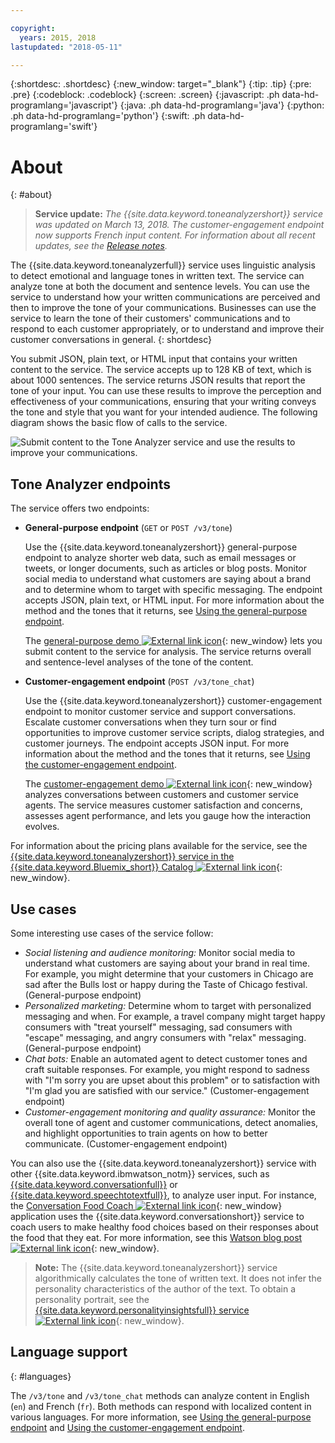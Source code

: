 ```yaml
---

copyright:
  years: 2015, 2018
lastupdated: "2018-05-11"

---
```


{:shortdesc: .shortdesc}
{:new_window: target="_blank"}
{:tip: .tip}
{:pre: .pre}
{:codeblock: .codeblock}
{:screen: .screen}
{:javascript: .ph data-hd-programlang='javascript'}
{:java: .ph data-hd-programlang='java'}
{:python: .ph data-hd-programlang='python'}
{:swift: .ph data-hd-programlang='swift'}

# About
{: #about}

> **Service update:** *The {{site.data.keyword.toneanalyzershort}} service was updated on March 13, 2018. The customer-engagement endpoint now supports French input content. For information about all recent updates, see the [Release notes](/docs/services/tone-analyzer/release-notes.html).*

The {{site.data.keyword.toneanalyzerfull}} service uses linguistic analysis to detect emotional and language tones in written text. The service can analyze tone at both the document and sentence levels. You can use the service to understand how your written communications are perceived and then to improve the tone of your communications. Businesses can use the service to learn the tone of their customers' communications and to respond to each customer appropriately, or to understand and improve their customer conversations in general.
{: shortdesc}

You submit JSON, plain text, or HTML input that contains your written content to the service. The service accepts up to 128 KB of text, which is about 1000 sentences. The service returns JSON results that report the tone of your input. You can use these results to improve the perception and effectiveness of your communications, ensuring that your writing conveys the tone and style that you want for your intended audience. The following diagram shows the basic flow of calls to the service.

![Submit content to the Tone Analyzer service and use the results to improve your communications.](images/tone-analyzer.png)

## Tone Analyzer endpoints

The service offers two endpoints:

-   **General-purpose endpoint** (`GET` or `POST /v3/tone`)

    Use the {{site.data.keyword.toneanalyzershort}} general-purpose endpoint to analyze shorter web data, such as email messages or tweets, or longer documents, such as articles or blog posts. Monitor social media to understand what customers are saying about a brand and to determine whom to target with specific messaging. The endpoint accepts JSON, plain text, or HTML input. For more information about the method and the tones that it returns, see [Using the general-purpose endpoint](/docs/services/tone-analyzer/using-tone.html).

    The [general-purpose demo ![External link icon](../../icons/launch-glyph.svg "External link icon")](https://tone-analyzer-demo.ng.bluemix.net/){: new_window} lets you submit content to the service for analysis. The service returns overall and sentence-level analyses of the tone of the content.
-   **Customer-engagement endpoint** (`POST /v3/tone_chat`)

    Use the {{site.data.keyword.toneanalyzershort}} customer-engagement endpoint to monitor customer service and support conversations. Escalate customer conversations when they turn sour or find opportunities to improve customer service scripts, dialog strategies, and customer journeys. The endpoint accepts JSON input. For more information about the method and the tones that it returns, see [Using the customer-engagement endpoint](/docs/services/tone-analyzer/using-tone-chat.html).

    The [customer-engagement demo ![External link icon](../../icons/launch-glyph.svg "External link icon")](https://customer-engagement-demo.ng.bluemix.net/){: new_window} analyzes conversations between customers and customer service agents. The service measures customer satisfaction and concerns, assesses agent performance, and lets you gauge how the interaction evolves.

For information about the pricing plans available for the service, see the [{{site.data.keyword.toneanalyzershort}} service in the {{site.data.keyword.Bluemix_short}} Catalog ![External link icon](../../icons/launch-glyph.svg "External link icon")](https://console.ng.bluemix.net/catalog/services/tone-analyzer){: new_window}.

## Use cases

Some interesting use cases of the service follow:

-   *Social listening and audience monitoring:* Monitor social media to understand what customers are saying about your brand in real time. For example, you might determine that your customers in Chicago are sad after the Bulls lost or happy during the Taste of Chicago festival. (General-purpose endpoint)
-   *Personalized marketing:* Determine whom to target with personalized messaging and when. For example, a travel company might target happy consumers with "treat yourself" messaging, sad consumers with "escape" messaging, and angry consumers with "relax" messaging. (General-purpose endpoint)
-   *Chat bots:* Enable an automated agent to detect customer tones and craft suitable responses. For example, you might respond to sadness with "I'm sorry you are upset about this problem" or to satisfaction with "I'm glad you are satisfied with our service." (Customer-engagement endpoint)
-   *Customer-engagement monitoring and quality assurance:* Monitor the overall tone of agent and customer communications, detect anomalies, and highlight opportunities to train agents on how to better communicate. (Customer-engagement endpoint)

You can also use the {{site.data.keyword.toneanalyzershort}} service with other {{site.data.keyword.ibmwatson_notm}} services, such as [{{site.data.keyword.conversationfull}}](https://console.bluemix.net/docs/services/conversation/index.html) or [{{site.data.keyword.speechtotextfull}}](https://console.bluemix.net/docs/services/speech-to-text/index.html), to analyze user input. For instance, the [Conversation Food Coach ![External link icon](../../icons/launch-glyph.svg "External link icon")](https://food-coach.ng.bluemix.net/){: new_window} application uses the {{site.data.keyword.conversationshort}} service to coach users to make healthy food choices based on their responses about the food that they eat. For more information, see this [Watson blog post ![External link icon](../../icons/launch-glyph.svg "External link icon")](https://developer.ibm.com/watson/blog/2016/10/17/creating-a-compassionate-conversational-agent-using-watson-tone-analyzer-and-watson-conversation-services/){: new_window}.

> **Note:** The {{site.data.keyword.toneanalyzershort}} service algorithmically calculates the tone of written text. It does not infer the personality characteristics of the author of the text. To obtain a personality portrait, see the [{{site.data.keyword.personalityinsightsfull}} service ![External link icon](../../icons/launch-glyph.svg "External link icon")](https://console.bluemix.net/docs/services/personality-insights/index.html){: new_window}.

## Language support
{: #languages}

The `/v3/tone` and `/v3/tone_chat` methods can analyze content in English (`en`) and French (`fr`). Both methods can respond with localized content in various languages. For more information, see [Using the general-purpose endpoint](/docs/services/tone-analyzer/using-tone.html) and [Using the customer-engagement endpoint](/docs/services/tone-analyzer/using-tone-chat.html).
